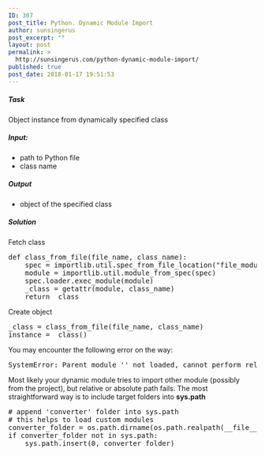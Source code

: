```yaml
---
ID: 307
post_title: Python. Dynamic Module Import
author: sunsingerus
post_excerpt: ""
layout: post
permalink: >
  http://sunsingerus.com/python-dynamic-module-import/
published: true
post_date: 2018-01-17 19:51:53
---
```

<h5>Task</h5> Object instance from dynamically specified class

<h5>Input:</h5>
<ul>
<li>path to Python file</li>
<li>class name</li>
</ul>
<h5>Output</h5>
<ul>
<li>object of the specified class</li>
</ul>

<h5>Solution</h5>

Fetch class
<pre>
def class_from_file(file_name, class_name):
    spec = importlib.util.spec_from_file_location("file_module", file_name)
    module = importlib.util.module_from_spec(spec)
    spec.loader.exec_module(module)
    _class = getattr(module, class_name)
    return _class
</pre>

Create object
<pre>
_class = class_from_file(file_name, class_name)
instance = _class()
</pre>

You may encounter the following error on the way:
<pre>
SystemError: Parent module '' not loaded, cannot perform relative import
</pre>
Most likely your dynamic module tries to import other module (possibly from the project), but relative or absolute path fails. The most straightforward way is to include target folders into <strong>sys.path</strong>
<pre>
# append 'converter' folder into sys.path
# this helps to load custom modules
converter_folder = os.path.dirname(os.path.realpath(__file__)) + '/converter'
if converter_folder not in sys.path:
    sys.path.insert(0, converter_folder)
</pre>